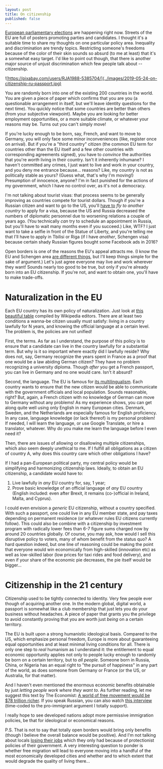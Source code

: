 ```yaml
---
layout: post
title: On citizenship
published: false
---
```


[European parliamentary elections](https://en.wikipedia.org/wiki/2019_European_Parliament_election) are happening right now.
Streets of the EU are full of posters promoting parties and candidates.
I thought it's a suitable time to share my thoughts on one particular policy area.
Inequality and discrimination are trendy topics.
Restricting someone's freedoms because of the color of their skin sounds so absurd (to me at least) that it's a somewhat easy target.
I'd like to point out though, that there is another major source of unjust discrimination which few people talk about -- citizenship.

 ![https://pixabay.com/users/RJA1988-5385704/](../images/2019-05-24-on-citizenship-ru-passport.jpg)

You are randomly born into one of the existing 200 countries in the world.
You are given a piece of paper which confirms that you are you (a questionable arrangement in itself, but we'll leave identity questions for the next time).
You quickly notice that some countries are better than others (from your subjective viewpoint).
Maybe you are looking for better employment opportunities, or a more suitable climate, or whatever your reasons may be.
Turns out you can't simply move!

If you're lucky enough to be born, say, French, and want to move to Germany, you will only face some minor inconveniences (like, register once on arrival).
But if you're a "third country" citizen (the common EU term for countries other than the EU itself and a few other countries with corresponding agreements signed), you have to _convince_ the authorities that you're _worth_ living in their country.
Isn't it inherently inhumane?
I haven't committed any crimes, I just want to live and work in your country, and you deny me entrance because... reasons?
Like, my country is not as politically stable as yours?
(Guess what, that's why I'm moving!)
Presumption of innocence, anyone?
I'm in fact punished for the actions of my government, which I have no control over, as it's not a democracy.

I'm not talking about tourist visas: that process seems to be generally improving as countries compete for tourist dollars.
Though if you're a Russian citizen and want to go to the US, you'll [have to](https://www.kommersant.ru/doc/3753760) _fly to another country_ to apply for a visa, because the US and Russia decreased the numbers of diplomatic personnel due to worsening relations a couple of years ago.
(You technically _can_ try to schedule an appointment in Russia, but you'll have to wait many months even if you succeed.)
Like, WTF?
I just want to take a selfie in front of the Statue of Liberty, and you're telling me that I'll have to apply in Tbilisi or Riga (if I have _another_, Schengen visa) because certain shady Russian figures bought some Facebook ads in 2016?

Open borders is one of the reasons the EU's appeal attracts me.
(I know the EU and Schengen area [are different things](https://www.youtube.com/watch?v=O37yJBFRrfg), but I'll keep things simple for the sake of argument.)
Let's just agree everyone may live and work wherever they want!
Sounds nearly too good to be true, but only if you're already born into an EU citizenship.
If you're not, and want to obtain one, you'll have to make trade-offs.

# Naturalization in the EU

Each EU country has its own policy of naturalization.
Just look at [this beautiful table](https://en.wikipedia.org/wiki/Citizenship_of_the_European_Union) compiled by Wikipedia editors.
There are at least two conditions a wanna-be citizen usually must satisfy: living in a country lawfully for N years, and knowing the official language at a certain level.
The problem is, the policies are not unified!

First, the terms.
As far as I understand, the purpose of this policy is to ensure that a candidate can live in the country lawfully for a substantial term.
But why is it so important where exactly did I lawfully reside?
Why does not, say, Germany recognize the years spent in France as a proof that one would be a law abiding German citizen?
They have no problem recognizing a university diploma.
Though _after_ you get a French passport, you can live in Germany and no one would care.
Isn't it absurd?

Second, the language.
The EU is famous for [its multilingualism](https://en.wikipedia.org/wiki/Languages_of_the_European_Union).
Each country wants to ensure that the new citizen would be able to communicate with the government officials and local population.
Sounds reasonable, right?
But, again, a French citizen with no knowledge of German can move to Germany without any problems!
As my experience shows, you can get along quite well using only English in many European cities.
Denmark, Sweden, and the Netherlands are especially famous for English proficiency.
In any case, language knowledge (or lack thereof) is my personal problem!
If needed, I will learn the language, or use Google Translate, or hire a translator, whatever.
Why do you make me learn the language before I even need it?

Then, there are issues of allowing or disallowing multiple citizenships, which also seem deeply unethical to me.
If I fulfill all obligations as a citizen of country A, why does this country care which other obligations I have?

If I had a pan-European political party, my central policy would be simplifying and harmonizing citizenship laws.
Ideally, to obtain an EU citizenship, a candidate would have to:

1. Live lawfully in _any_ EU country for, say, 1 year;
1. Prove basic knowledge of an official language of _any_ EU country (English included: even after Brexit, it remains (co-)official in Ireland, Malta, and Cyprus).

I could even envision a _generic_ EU citizenship, without a country specified.
With such a passport, one could live in any EU member state, and pay taxes depending on permanent residence (or whatever rules EU citizens currently follow).
This could also be combine with a citizenship by investment program with radically lower fees than 6-7 figure sums charged now by around 20 countries globally.
Of course, you may ask, how would I sell this disruptive policy to voters, many of whom benefit from the status quo?
A hard question indeed, but one line of reasoning could be making the point that everyone would win economically from high-skilled (innovation etc) as well as low-skilled labor (low prices for taxi rides and food delivery), and even if your share of the economic pie decreases, the pie itself would be bigger...


# Citizenship in the 21 century

Citizenship used to be tightly connected to identity.
Very few people ever though of acquiring another one.
In the modern global, digital world, a passport is somewhat like a club membership that just lets you do your business without headaches.
A piece of paper that grants you the privilege to avoid constantly proving that you are worth just _being_ on a certain territory.

The EU is built upon a strong humanistic ideological basis.
Compared to the US, which emphasize personal freedom, Europe is more about guaranteeing equal opportunities and at least minimal living conditions for all.
There is only one step to _real_ humanism as I understand it: the entitlement to equal economic opportunity applies not only to people lucky enough to randomly be born on a certain territory, but to _all people_.
Someone born in Russia, China, or Nigeria has an equal right to "the pursuit of happiness" in any part of the world, as does someone from Germany or France (or the US, or Australia, for that matter).

And I haven't even mentioned the enormous economic benefits obtainable by just _letting people work where they want to_.
As further reading, let me suggest this text by The Economist: [A world of free movement would be $78 trillion richer](https://www.economist.com/the-world-if/2017/07/13/a-world-of-free-movement-would-be-78-trillion-richer).
If you speak Russian, you can also watch [this interview](https://www.youtube.com/watch?v=cwy2OGQ6sng&feature=youtu.be&t=613) (time-coded to the pro-immigrant argument I totally support).

I really hope to see developed nations adopt more permissive immigration policies, be that for ideological or economical reasons.

P.S. That is not to say that totally open borders would bring only benefits (though I believe the overall balance would be positive).
And I'm not talking about locals [losing their jobs](https://www.youtube.com/watch?v=toL1tXrLA1c) which they only had because of protectionist policies of their government.
A very interesting question to ponder is whether free migration will lead to everyone moving into a handful of the most economically developed cities and whether and to which extent that would degrade the quality of living there...


